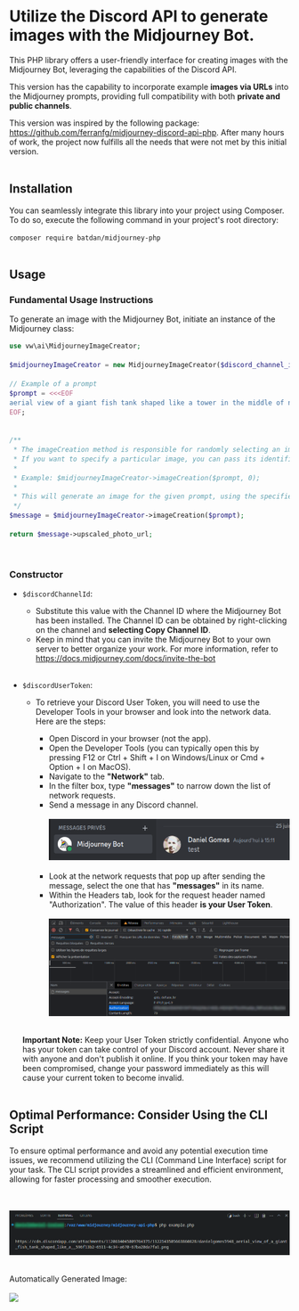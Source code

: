 # Utilize the Discord API to generate images with the Midjourney Bot.

This PHP library offers a user-friendly interface for creating images with the Midjourney Bot, leveraging the capabilities of the Discord API.

This version has the capability to incorporate example **images via URLs** into the Midjourney prompts, providing full compatibility with both **private and public channels**.

This version was inspired by the following package: https://github.com/ferranfg/midjourney-discord-api-php. After many hours of work, the project now fulfills all the needs that were not met by this initial version.
<br /><br />

## Installation

You can seamlessly integrate this library into your project using Composer. To do so, execute the following command in your project's root directory:

`composer require batdan/midjourney-php`
<br /><br />

## Usage

### Fundamental Usage Instructions

To generate an image with the Midjourney Bot, initiate an instance of the Midjourney class:

```php
use vw\ai\MidjourneyImageCreator;

$midjourneyImageCreator = new MidjourneyImageCreator($discord_channel_id, $discord_user_token);

// Example of a prompt
$prompt = <<<EOF
aerial view of a giant fish tank shaped like a tower in the middle of new york city, https://depuismonhamac.jardiland.com/wp-content/uploads/2019/06/AdobeStock_196378179.jpeg, 8k octane render, photorealistic --ar 9:20 --v 5
EOF;


/**
 * The imageCreation method is responsible for randomly selecting an image from the 4 options provided by Midjourney.
 * If you want to specify a particular image, you can pass its identifier (ranging from 0 to 3) as the second parameter.
 * 
 * Example: $midjourneyImageCreator->imageCreation($prompt, 0);
 *
 * This will generate an image for the given prompt, using the specified image identifier (in this case, 0).
 */
$message = $midjourneyImageCreator->imageCreation($prompt);

return $message->upscaled_photo_url;
```
<br />

### Constructor

- `$discordChannelId`:
    - Substitute this value with the Channel ID where the Midjourney Bot has been installed. The Channel ID can be obtained by right-clicking on the channel and **selecting Copy Channel ID**.
    - Keep in mind that you can invite the Midjourney Bot to your own server to better organize your work. For more information, refer to https://docs.midjourney.com/docs/invite-the-bot
<br /><br />
- `$discordUserToken`:
    - To retrieve your Discord User Token, you will need to use the Developer Tools in your browser and look into the network data. Here are the steps:

        - Open Discord in your browser (not the app).
        - Open the Developer Tools (you can typically open this by pressing F12 or Ctrl + Shift + I on Windows/Linux or Cmd + Option + I on MacOS).
        - Navigate to the **"Network"** tab.
        - In the filter box, type **"messages"** to narrow down the list of network requests.
        - Send a message in any Discord channel.
        <br /><br />
        ![](img/send-message.png)
        <br /><br />
        - Look at the network requests that pop up after sending the message, select the one that has **"messages"** in its name.
        - Within the Headers tab, look for the request header named "Authorization". The value of this header **is your User Token**.
        <br /><br />
        ![](img/get-user-token.png)
        <br /><br />

    **Important Note:** Keep your User Token strictly confidential. Anyone who has your token can take control of your Discord account. Never share it with anyone and don't publish it online. If you think your token may have been compromised, change your password immediately as this will cause your current token to become invalid.
<br /><br />

## Optimal Performance: Consider Using the CLI Script
To ensure optimal performance and avoid any potential execution time issues, we recommend utilizing the CLI (Command Line Interface) script for your task. The CLI script provides a streamlined and efficient environment, allowing for faster processing and smoother execution.

<br /><br />
![](img/cli-php.png)
<br /><br />

Automatically Generated Image:
<br /><br />
![](https://cdn.discordapp.com/attachments/1120634045009764375/1122543505663860828/danielgomes5948_aerial_view_of_a_giant_fish_tank_shaped_like_a__596f13b2-6511-4c34-a670-67ba20da7fa1.png)
<br /><br />
